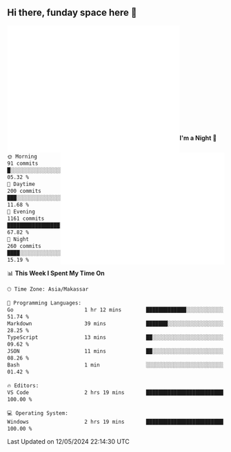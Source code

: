 ## Hi there, funday space here 🚀

<img align="left" width="400" alt="🌞" src="https://raw.githubusercontent.com/fhasnur/fhasnur/master/general.svg?token=ATQS65TR7ETTG5RLJUDIDBLBN34HE">
<img align="right" width="380" alt="🌞" src="https://raw.githubusercontent.com/fhasnur/fhasnur/master/statistics.svg?token=ATQS65TR7ETTG5RLJUDIDBLBN34HE">

<br><br><br><br><br><br><br><br><br><br><br><br><br><br>

<!--START_SECTION:waka-->
**I'm a Night 🦉** 

```text
🌞 Morning                91 commits          █░░░░░░░░░░░░░░░░░░░░░░░░   05.32 % 
🌆 Daytime                200 commits         ███░░░░░░░░░░░░░░░░░░░░░░   11.68 % 
🌃 Evening                1161 commits        █████████████████░░░░░░░░   67.82 % 
🌙 Night                  260 commits         ████░░░░░░░░░░░░░░░░░░░░░   15.19 % 
```


📊 **This Week I Spent My Time On** 

```text
🕑︎ Time Zone: Asia/Makassar

💬 Programming Languages: 
Go                       1 hr 12 mins        █████████████░░░░░░░░░░░░   51.74 % 
Markdown                 39 mins             ███████░░░░░░░░░░░░░░░░░░   28.25 % 
TypeScript               13 mins             ██░░░░░░░░░░░░░░░░░░░░░░░   09.62 % 
JSON                     11 mins             ██░░░░░░░░░░░░░░░░░░░░░░░   08.26 % 
Bash                     1 min               ░░░░░░░░░░░░░░░░░░░░░░░░░   01.42 % 

🔥 Editors: 
VS Code                  2 hrs 19 mins       █████████████████████████   100.00 % 

💻 Operating System: 
Windows                  2 hrs 19 mins       █████████████████████████   100.00 % 
```


 Last Updated on 12/05/2024 22:14:30 UTC
<!--END_SECTION:waka-->
